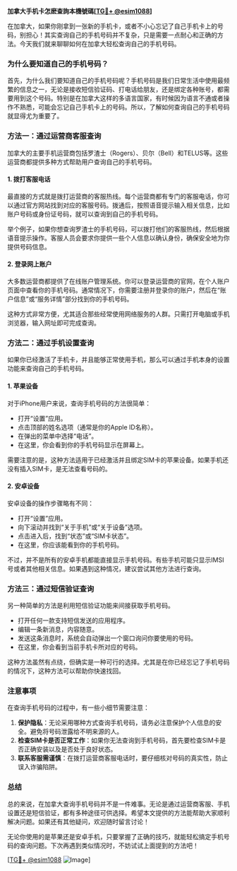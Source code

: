 **加拿大手机卡怎麽查詢本機號碼[[TG💪+ @esim1088](https://t.me/s/esim1088)]**

在加拿大，如果你刚拿到一张新的手机卡，或者不小心忘记了自己手机卡上的号码，别担心！其实查询自己的手机号码并不复杂，只是需要一点耐心和正确的方法。今天我们就来聊聊如何在加拿大轻松查询自己的手机号码。

### 为什么要知道自己的手机号码？

首先，为什么我们要知道自己的手机号码呢？手机号码是我们日常生活中使用最频繁的信息之一，无论是接收短信验证码、打电话给朋友，还是绑定各种账号，都需要用到这个号码。特别是在加拿大这样的多语言国家，有时候因为语言不通或者操作不熟悉，可能会忘记自己手机卡上的号码。所以，了解如何查询自己的手机号码就显得尤为重要了。

### 方法一：通过运营商客服查询

加拿大的主要手机运营商包括罗渣士（Rogers）、贝尔（Bell）和TELUS等。这些运营商都提供多种方式帮助用户查询自己的手机号码。

#### 1. 拨打客服电话

最直接的方式就是拨打运营商的客服热线。每个运营商都有专门的客服电话，你可以通过官方网站找到对应的客服号码。拨通后，按照语音提示输入相关信息，比如账户号码或身份证号码，就可以查询到自己的手机号码。

举个例子，如果你想查询罗渣士的手机号码，可以拨打他们的客服热线，然后根据语音提示操作。客服人员会要求你提供一些个人信息以确认身份，确保安全地为你提供号码信息。

#### 2. 登录网上账户

大多数运营商都提供了在线账户管理系统。你可以登录运营商的官网，在个人账户页面中查看你的手机号码。通常情况下，你需要注册并登录你的账户，然后在“账户信息”或“服务详情”部分找到你的手机号码。

这种方式非常方便，尤其适合那些经常使用网络服务的人群。只需打开电脑或手机浏览器，输入网址即可完成查询。

### 方法二：通过手机设置查询

如果你已经激活了手机卡，并且能够正常使用手机，那么可以通过手机本身的设置功能来查询自己的手机号码。

#### 1. 苹果设备

对于iPhone用户来说，查询手机号码的方法很简单：

- 打开“设置”应用。
- 点击顶部的姓名选项（通常是你的Apple ID名称）。
- 在弹出的菜单中选择“电话”。
- 在这里，你会看到你的手机号码显示在屏幕上。

需要注意的是，这种方法适用于已经激活并且绑定SIM卡的苹果设备。如果手机还没有插入SIM卡，是无法查看号码的。

#### 2. 安卓设备

安卓设备的操作步骤略有不同：

- 打开“设置”应用。
- 向下滚动并找到“关于手机”或“关于设备”选项。
- 点击进入后，找到“状态”或“SIM卡状态”。
- 在这里，你应该能看到你的手机号码。

不过，并不是所有的安卓手机都能直接显示手机号码。有些手机可能只显示IMSI号或者其他相关信息。如果遇到这种情况，建议尝试其他方法进行查询。

### 方法三：通过短信验证查询

另一种简单的方法是利用短信验证功能来间接获取手机号码。

- 打开任何一款支持短信发送的应用程序。
- 编辑一条新消息，内容随意。
- 发送这条消息时，系统会自动弹出一个窗口询问你要使用的号码。
- 在这里，你会看到当前手机卡所对应的号码。

这种方法虽然有点绕，但确实是一种可行的选择。尤其是在你已经忘记了手机号码的情况下，这种方法可以帮助你快速找回。

### 注意事项

在查询手机号码的过程中，有一些小细节需要注意：

1. **保护隐私**：无论采用哪种方式查询手机号码，请务必注意保护个人信息的安全。避免将号码泄露给不明来源的人。
2. **检查SIM卡是否正常工作**：如果你无法查询到手机号码，首先要检查SIM卡是否正确安装以及是否处于良好状态。
3. **联系客服需谨慎**：在拨打运营商客服电话时，要仔细核对号码的真实性，防止误入诈骗陷阱。

### 总结

总的来说，在加拿大查询手机号码并不是一件难事。无论是通过运营商客服、手机设置还是短信验证，都有多种途径可供选择。希望本文提供的方法能帮助大家顺利解决问题。如果还有其他疑问，欢迎随时留言讨论！

无论你使用的是苹果还是安卓手机，只要掌握了正确的技巧，就能轻松搞定手机号码的查询问题。下次再遇到类似情况时，不妨试试上面提到的方法吧！

[[TG💪+ @esim1088](https://t.me/s/esim1088) ![Image](https://i.postimg.cc/4NQfJmqS/Snipaste-2025-05-13-00-14-12.png)]
